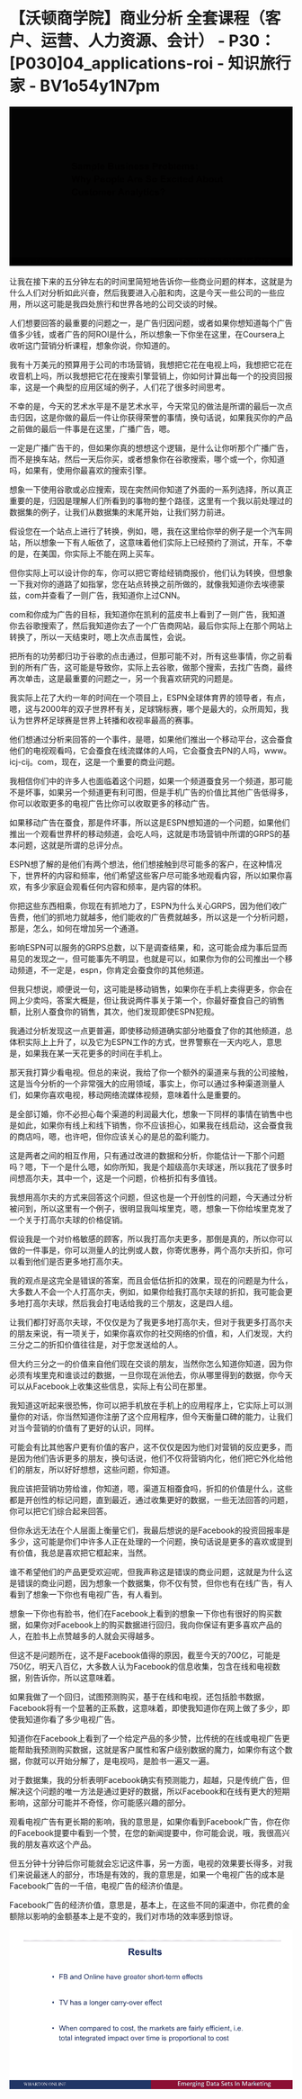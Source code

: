 # 【沃顿商学院】商业分析 全套课程（客户、运营、人力资源、会计） - P30：[P030]04_applications-roi - 知识旅行家 - BV1o54y1N7pm

![](img/3aaac3cbf8f98628a4e150fba24448e8_0.png)

让我在接下来的五分钟左右的时间里简短地告诉你一些商业问题的样本，这就是为什么人们对分析如此兴奋，然后我要进入心脏和肉，这是今天一些公司的一些应用，所以这可能是我四处旅行和世界各地的公司交谈的时候。

人们想要回答的最重要的问题之一，是广告归因问题，或者如果你想知道每个广告值多少钱，或者广告的阿ROI是什么，所以想象一下你坐在这里，在Coursera上收听这门营销分析课程，想象你说，你知道的。

我有十万美元的预算用于公司的市场营销，我想把它花在电视上吗，我想把它花在收音机上吗，所以我想把它花在搜索引擎营销上，你如何计算出每一个的投资回报率，这是一个典型的应用区域的例子，人们花了很多时间思考。

不幸的是，今天的艺术水平是不是艺术水平，今天常见的做法是所谓的最后一次点击归因，这是你做的最后一件让你获得荣誉的事情，换句话说，如果我买你的产品之前做的最后一件事是在这里，广播广告，嗯。

一定是广播广告干的，但如果你真的想想这个逻辑，是什么让你听那个广播广告，而不是换车站，然后一天后你买，或者想象你在谷歌搜索，哪个或一个，你知道吗，如果有，使用你最喜欢的搜索引擎。

想象一下使用谷歌或必应搜索，现在突然间你知道了外面的一系列选择，所以真正重要的是，归因是理解人们所看到的事物的整个路径，这里有一个我以前处理过的数据集的例子，让我们从数据集的末尾开始，让我们努力前进。

假设您在一个站点上进行了转换，例如，嗯，我在这里给你举的例子是一个汽车网站，所以想象一下有人皈依了，这意味着他们实际上已经预约了测试，开车，不幸的是，在美国，你实际上不能在网上买车。

但你实际上可以设计你的车，你可以把它寄给经销商报价，他们认为转换，但想象一下我对你的道路了如指掌，您在站点转换之前所做的，就像我知道你去埃德蒙兹，com并查看了一则广告，我知道你上过CNN。

com和你成为广告的目标，我知道你在凯利的蓝皮书上看到了一则广告，我知道你去谷歌搜索了，然后我知道你去了一个广告商网站，最后你实际上在那个网站上转换了，所以一天结束时，嗯上次点击属性，会说。

把所有的功劳都归功于谷歌的点击通过，但那可能不对，所有这些事情，你之前看到的所有广告，这可能是导致你，实际上去谷歌，做那个搜索，去找广告商，最终再次单击，这是最重要的问题之一，另一个我喜欢研究的问题是。

我实际上花了大约一年的时间在一个项目上，ESPN全球体育界的领导者，有点，嗯，这与2000年的双子世界杯有关，足球锦标赛，哪个是最大的，众所周知，我认为世界杯足球赛是世界上转播和收视率最高的赛事。

他们想通过分析来回答的一个事件，是嗯，如果他们推出一个移动平台，这会蚕食他们的电视观看吗，它会蚕食在线流媒体的人吗，它会蚕食去PN的人吗，www。icj-cij。com，现在，这是一个重要的商业问题。

我相信你们中的许多人也面临着这个问题，如果一个频道蚕食另一个频道，那可能不是坏事，如果另一个频道更有利可图，但是手机广告的价值比其他广告低得多，你可以收取更多的电视广告比你可以收取更多的移动广告。

如果移动广告在蚕食，那是件坏事，所以这是ESPN想知道的一个问题，如果他们推出一个观看世界杯的移动频道，会吃人吗，这就是市场营销中所谓的GRPS的基本问题，这就是所谓的总评分点。

ESPN想了解的是他们有两个想法，他们想接触到尽可能多的客户，在这种情况下，世界杯的内容和频率，他们希望这些客户尽可能多地观看内容，所以如果你喜欢，有多少家庭会观看任何内容和频率，是内容的体积。

你把这些东西相乘，你现在有抓地力了，ESPN为什么关心GRPS，因为他们收广告费，他们的抓地力就越多，他们能收的广告费就越多，所以这是一个分析问题，那是，怎么，如何在增加另一个通道。

影响ESPN可以服务的GRPS总数，以下是调查结果，和，这可能会成为事后显而易见的发现之一，但可能事先不明显，也就是可以，如果你为你的公司推出一个移动频道，不一定是，espn，你肯定会蚕食你的其他频道。

但我只想说，顺便说一句，这可能是移动销售，如果你在手机上卖得更多，你会在网上少卖吗，答案大概是，但让我说两件事关于第一个，你最好蚕食自己的销售额，比别人蚕食你的销售，其次，他们发现即使ESPN犯规。

我通过分析发现这一点更普遍，即使移动频道确实部分地蚕食了你的其他频道，总体积实际上上升了，以及它为ESPN工作的方式，世界警察在一天内吃人，意思是，如果我在某一天花更多的时间在手机上。

那天我打算少看电视。但总的来说，我给了你一个额外的渠道来与我的公司接触，这是当今分析的一个非常强大的应用领域，事实上，你可以通过多种渠道测量人们，如果你喜欢电视，移动网络流媒体视频，意味着什么是重要的。

是全部订婚，你不必担心每个渠道的利润最大化，想象一下同样的事情在销售中也是如此，如果你有线上和线下销售，你不应该担心，如果我在线启动，这会蚕食我的商店吗，嗯，也许吧，但你应该关心的是总的盈利能力。

这是两者之间的相互作用，只有通过改进的数据和分析，你能估计一下那个问题吗？嗯，下一个是什么嗯，如你所知，我是个超级高尔夫球迷，所以我花了很多时间想高尔夫，其中一个，这是一个问题，价格折扣有多值钱。

我想用高尔夫的方式来回答这个问题，但这也是一个开创性的问题，今天通过分析被问到，所以这里有一个例子，很明显我叫埃里克，嗯，想象一下你给埃里克发了一个关于打高尔夫球的价格促销。

假设我是一个对价格敏感的顾客，所以我打高尔夫更多，那倒是真的，所以你可以做的一件事是，你可以测量人的比例或人数，你寄优惠券，两个高尔夫折扣，你可以看到他们是否更多地打高尔夫。

我的观点是这完全是错误的答案，而且会低估折扣的效果，现在的问题是为什么，大多数人不会一个人打高尔夫，例如，如果你给我打高尔夫球的折扣，我可能会更多地打高尔夫球，然后我会打电话给我的三个朋友，这是四人组。

让我们都打好高尔夫球，不仅仅是为了我更多地打高尔夫，但对于我更多打高尔夫的朋友来说，有一项关于，如果你喜欢你的社交网络的价值，和，人们发现，大约三分之二的折扣价值往往是，对于您发送给的人。

但大约三分之一的价值来自他们现在交谈的朋友，当然你怎么知道你知道，因为你必须有埃里克和谁谈过的数据，一旦你现在派他去，你从哪里得到的数据，你今天可以从Facebook上收集这些信息，实际上有公司在那里。

我知道这听起来很恐怖，你可以把手机放在手机上的应用程序上，它实际上可以测量你的对话，你当然知道你注册了这个应用程序，但今天衡量口碑的能力，让我们对当今营销的价值有了更好的认识，同样。

可能会有比其他客户更有价值的客户，这不仅仅是因为他们对营销的反应更多，而是因为他们告诉更多的朋友，换句话说，他们不仅将营销内化，他们把它外化给他们的朋友，所以好好想想，这些问题，你知道。

我应该把营销功劳给谁，你知道，嗯，渠道互相蚕食吗，折扣的价值是什么，这些都是开创性的标记问题，直到最近，通过收集更好的数据，一些无法回答的问题，你可以把它们综合起来回答。

但你永远无法在个人层面上衡量它们，我最后想说的是Facebook的投资回报率是多少，这可能是你们中许多人正在处理的一个问题，换句话说是更多的喜欢或提到有价值，我总是喜欢把它框起来，当然。

谁不希望他们的产品更受欢迎呢，但我声称这是错误的商业问题，这就是为什么这是错误的商业问题，因为想象一个数据集，你不仅有赞，但你也有在线广告，有人看到了想象一下你也有电视广告，有人看到。

想象一下你也有脸书，他们在Facebook上看到的想象一下你也有很好的购买数据，如果你对Facebook上的购买数据进行回归，我向你保证有更多喜欢产品的人，在脸书上点赞越多的人就会买得越多。

但这不是问题所在，这不是Facebook值得的原因，截至今天的700亿，可能是750亿，明天八百亿，大多数人认为Facebook的信息收集，包含在线和电视数据，别告诉你，所以这意味着。

如果我做了一个回归，试图预测购买，基于在线和电视，还包括脸书数据，Facebook将有一个显著的正系数，这意味着，即使我知道你在网上做了多少，即使我知道你看了多少电视广告。

知道你在Facebook上看到了一个给定产品的多少赞，比传统的在线或电视广告更能帮助我预测购买数据，这就是客户属性和客户级别数据的魔力，如果你有这个数据，你就可以开始分解了，是电视吗，是脸书一遍又一遍。

对于数据集，我的分析表明Facebook确实有预测能力，超越，只是传统广告，但解决这个问题的唯一方法是通过更好的数据，所以Facebook和在线有更大的短期影响，这部分可能并不奇怪，你可能感兴趣的部分。

观看电视广告有更长期的影响，我的意思是，如果你看到Facebook广告，你在你的Facebook提要中看到一个赞，在您的新闻提要中，你可能会说，哦，我很高兴我的朋友喜欢这个产品。

但五分钟十分钟后你可能就会忘记这件事，另一方面，电视的效果要长得多，对我们来说最迷人的部分，市场是有效的，我的意思是，如果一个电视广告的成本是Facebook广告的一千倍，电视广告的经济价值是。

Facebook广告的经济价值，意思是，基本上，在这些不同的渠道中，你花费的金额除以影响的金额基本上是不变的，我们对市场的效率感到惊讶。



![](img/3aaac3cbf8f98628a4e150fba24448e8_2.png)
